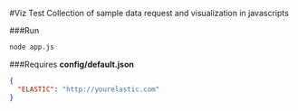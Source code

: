 #Viz Test
Collection of sample data request and visualization in javascripts

###Run
```bash
node app.js
```

###Requires
**config/default.json**
```json
{
  "ELASTIC": "http://yourelastic.com"
}
```